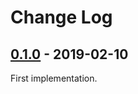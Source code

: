 # Change Log

## [0.1.0](https://github.com/wisdman/SideBarMenuAdvanced/releases/tag/v0.1.0) - 2019-02-10

First implementation.